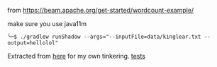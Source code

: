from https://beam.apache.org/get-started/wordcount-example/

make sure you use java11m

`╰─$ ./gradlew runShadow --args="--inputFile=data/kinglear.txt --output=hellolol"`

Extracted from [here](https://github.com/apache/beam/tree/master/examples/java/src/main/java/org/apache/beam/examples) for my own tinkering. [tests](https://github.com/apache/beam/tree/master/examples/java/src/test/java/org/apache/beam/examples)
